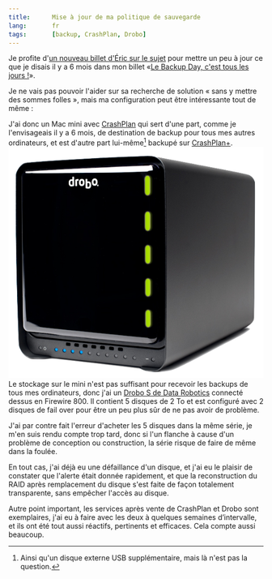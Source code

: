 ```yaml
---
title:      Mise à jour de ma politique de sauvegarde
lang:       fr
tags:       [backup, CrashPlan, Drobo]
---
```


Je profite d'[un nouveau billet d'Éric sur le sujet](http://n.survol.fr/n/aujourdhui-cest-encore-backup-day) pour mettre un peu à jour ce que je disais il y a 6 mois dans mon billet «[Le Backup Day, c'est tous les jours !](/2012/08/le-backup-day-c-est-tous-les-jours.html)».

Je ne vais pas pouvoir l'aider sur sa recherche de solution « sans y mettre des sommes folles », mais ma configuration peut être intéressante tout de même :

J'ai donc un Mac mini avec [CrashPlan](http://crashplan.com/) qui sert d'une part, comme je l'envisageais il y a 6 mois, de destination de backup pour tous mes autres ordinateurs, et est d'autre part lui-même[^1] backupé sur [CrashPlan+](http://www.crashplan.com/consumer/crashplan-plus.html).
![](drobo-s.png)Le stockage sur le mini n'est pas suffisant pour recevoir les backups de tous mes ordinateurs, donc j'ai un [Drobo S de Data Robotics](http://www.amazon.fr/gp/product/B001CSZMRK/ref=as_li_ss_tl?ie=UTF8&camp=1642&creative=19458&creativeASIN=B001CSZMRK&linkCode=as2&tag=gasteroprod-21) connecté dessus en Firewire 800. Il contient 5 disques de 2 To et est configuré avec 2 disques de fail over pour être un peu plus sûr de ne pas avoir de problème.

J'ai par contre fait l'erreur d'acheter les 5 disques dans la même série, je m'en suis rendu compte trop tard, donc si l'un flanche à cause d'un problème de conception ou construction, la série risque de faire de même dans la foulée.

En tout cas, j'ai déjà eu une défaillance d'un disque, et j'ai eu le plaisir de constater que l'alerte était donnée rapidement, et que la reconstruction du RAID après remplacement du disque s'est faite de façon totalement transparente, sans empêcher l'accès au disque.

Autre point important, les services après vente de CrashPlan et Drobo sont exemplaires, j'ai eu à faire avec les deux à quelques semaines d’intervalle, et ils ont été tout aussi réactifs, pertinents et efficaces. Cela compte aussi beaucoup.

[^1]: Ainsi qu'un disque externe USB supplémentaire, mais là n'est pas la question.
